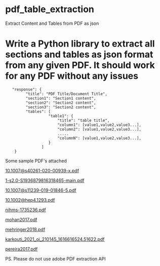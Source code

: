 # pdf_table_extraction
Extract Content and Tables from PDF as json

# Write a Python library to extract all sections and tables as json format from any given PDF. It should work for any PDF without any issues

 ```
    "response": {
          "title": "PDF Title/Document Title",
          "section1": "Section1 content",
          "section2": "Section2 content",
          "section3": "Section2 content",
          "tables": [
                    "table1": {
                        "title": "table title",
                        "column1": [value1,value2,value3...],
                        "column2": [value1,value2,value3...],
                        .....
                        "columnN": [value1,value2,value3...],
                    }
                 ]
     }
  ```
 
 Some sample PDF's attached

 [10.1007@s40261-020-00939-x.pdf](https://github.com/InpharmD/pdf_table_extraction/files/13479699/10.1007%40s40261-020-00939-x.1.pdf)
 
 [1-s2.0-S1936879816318465-main.pdf](https://github.com/InpharmD/pdf_table_extraction/files/13479743/1-s2.0-S1936879816318465-main.1.pdf)
 
[10.1007@s11239-019-01846-5.pdf](https://github.com/InpharmD/pdf_table_extraction/files/13479781/10.1007%40s11239-019-01846-5.pdf)

[10.1002@hep4.1293.pdf](https://github.com/InpharmD/pdf_table_extraction/files/13479780/10.1002%40hep4.1293.pdf)

[nihms-1735236.pdf](https://github.com/InpharmD/pdf_table_extraction/files/13479785/nihms-1735236.pdf)

[mohan2017.pdf](https://github.com/InpharmD/pdf_table_extraction/files/13479784/mohan2017.pdf)

[mehringer2018.pdf](https://github.com/InpharmD/pdf_table_extraction/files/13479783/mehringer2018.pdf)

[karkouti_2021_oi_210145_1616616524.51622.pdf](https://github.com/InpharmD/pdf_table_extraction/files/13479782/karkouti_2021_oi_210145_1616616524.51622.pdf)

[pereira2017.pdf](https://github.com/InpharmD/pdf_table_extraction/files/13479786/pereira2017.pdf)

PS. Please do not use adobe PDF extraction API
